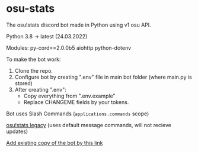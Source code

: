 # osu-stats
The osu!stats discord bot made in Python using v1 osu API. 

Python 3.8 -> latest (24.03.2022)

Modules:
py-cord==2.0.0b5
aiohttp
python-dotenv

To make the bot work:
1. Clone the repo.
2. Configure bot by creating ".env" file in main bot folder (where main.py is stored)
3. After creating ".env":
    - Copy everything from ".env.example"
    - Replace CHANGEME fields by your tokens.


Bot uses Slash Commands (`applications.commands` scope)

[osu!stats legacy](https://github.com/TheGiga/osu-stats-legacy) (uses default message commands, will not recieve updates)

[Add existing copy of the bot by this link](https://discord.com/api/oauth2/authorize?client_id=804834494486020106&permissions=105227078720&scope=bot%20applications.commands)
